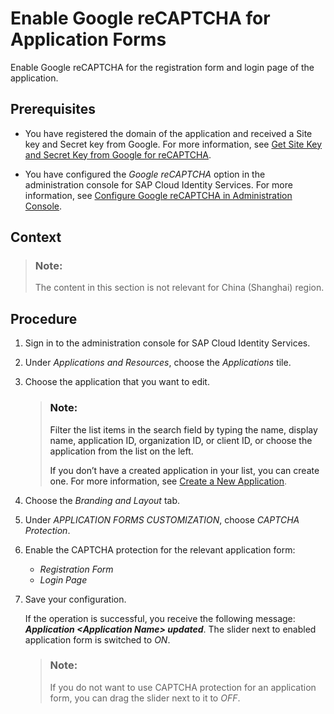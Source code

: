 <!-- loio3db7c1ecbf874fbeb6b07cdfb57bd2ab -->

# Enable Google reCAPTCHA for Application Forms

Enable Google reCAPTCHA for the registration form and login page of the application.



<a name="loio3db7c1ecbf874fbeb6b07cdfb57bd2ab__prereq_bcc_z2h_gcb"/>

## Prerequisites

-   You have registered the domain of the application and received a Site key and Secret key from Google. For more information, see [Get Site Key and Secret Key from Google for reCAPTCHA](get-site-key-and-secret-key-from-google-for-recaptcha-4cbf06c.md).

-   You have configured the *Google reCAPTCHA* option in the administration console for SAP Cloud Identity Services. For more information, see [Configure Google reCAPTCHA in Administration Console](configure-google-recaptcha-in-administration-console-77c87ba.md).




<a name="loio3db7c1ecbf874fbeb6b07cdfb57bd2ab__context_psp_4nf_hnb"/>

## Context

> ### Note:  
> The content in this section is not relevant for China \(Shanghai\) region.



<a name="loio3db7c1ecbf874fbeb6b07cdfb57bd2ab__steps_of2_by2_gcb"/>

## Procedure

1.  Sign in to the administration console for SAP Cloud Identity Services.

2.  Under *Applications and Resources*, choose the *Applications* tile.

3.  Choose the application that you want to edit.

    > ### Note:  
    > Filter the list items in the search field by typing the name, display name, application ID, organization ID, or client ID, or choose the application from the list on the left.
    > 
    > If you don’t have a created application in your list, you can create one. For more information, see [Create a New Application](create-a-new-application-0d4b255.md).

4.  Choose the *Branding and Layout* tab.

5.  Under *APPLICATION FORMS CUSTOMIZATION*, choose *CAPTCHA Protection*.

6.  Enable the CAPTCHA protection for the relevant application form:

    -   *Registration Form*
    -   *Login Page*

7.  Save your configuration.

    If the operation is successful, you receive the following message: ***Application <Application Name\> updated***. The slider next to enabled application form is switched to *ON*.

    > ### Note:  
    > If you do not want to use CAPTCHA protection for an application form, you can drag the slider next to it to *OFF*.


